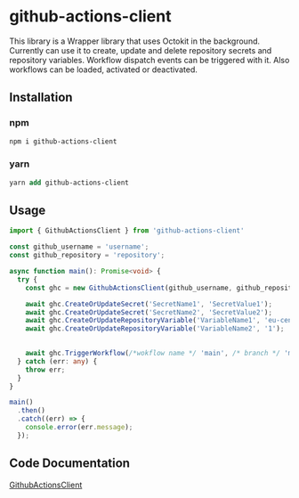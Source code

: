 # github-actions-client

This library is a Wrapper library that uses Octokit in the background. Currently can use it to create, update and delete repository secrets and repository variables. Workflow dispatch events can be triggered with it. Also workflows can be loaded, activated or deactivated.

## Installation

### npm
```ps
npm i github-actions-client 
```

### yarn
```ps
yarn add github-actions-client
```

## Usage


```ts
import { GithubActionsClient } from 'github-actions-client'

const github_username = 'username';
const github_repository = 'repository';

async function main(): Promise<void> {
  try {
    const ghc = new GithubActionsClient(github_username, github_repository);

    await ghc.CreateOrUpdateSecret('SecretName1', 'SecretValue1');
    await ghc.CreateOrUpdateSecret('SecretName2', 'SecretValue2');
    await ghc.CreateOrUpdateRepositoryVariable('VariableName1', 'eu-central-1');
    await ghc.CreateOrUpdateRepositoryVariable('VariableName2', '1');
   

    await ghc.TriggerWorkflow(/*wokflow name */ 'main', /* branch */ 'main');
  } catch (err: any) {
    throw err;
  }
}

main()
  .then()
  .catch((err) => {
    console.error(err.message);
  });

```


## Code Documentation
[GithubActionsClient](docs/README.md)